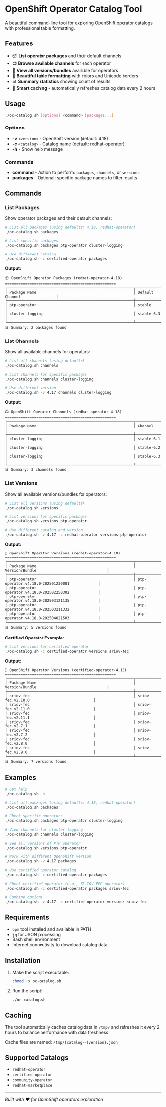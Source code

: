 # OpenShift Operator Catalog Tool

A beautiful command-line tool for exploring OpenShift operator catalogs with professional table formatting.

## Features

- 📦 **List operator packages** and their default channels
- 📺 **Browse available channels** for each operator
- 🔢 **View all versions/bundles** available for operators
- 🎨 **Beautiful table formatting** with colors and Unicode borders
- 📊 **Summary statistics** showing count of results
- 🚀 **Smart caching** - automatically refreshes catalog data every 2 hours

## Usage

```bash
./oc-catalog.sh [options] <command> [packages...]
```

### Options

- **-v** `<version>` - OpenShift version (default: 4.18)
- **-c** `<catalog>` - Catalog name (default: redhat-operator)
- **-h** - Show help message

### Commands

- **command** - Action to perform: `packages`, `channels`, or `versions`
- **packages** - Optional: specific package names to filter results

## Commands

### List Packages
Show operator packages and their default channels:

```bash
# List all packages (using defaults: 4.18, redhat-operator)
./oc-catalog.sh packages

# List specific packages
./oc-catalog.sh packages ptp-operator cluster-logging

# Use different catalog
./oc-catalog.sh -c certified-operator packages
```

**Output:**
```
📦 OpenShift Operator Packages (redhat-operator-4.18)
==================================================
┌─────────────────────────────────────────────────────────┬────────────────────────────────┐
│ Package Name                                            │ Default Channel                │
├─────────────────────────────────────────────────────────┼────────────────────────────────┤
│ ptp-operator                                            │ stable                         │
│ cluster-logging                                         │ stable-6.3                     │
└─────────────────────────────────────────────────────────┴────────────────────────────────┘
📊 Summary: 2 packages found
```

### List Channels
Show all available channels for operators:

```bash
# List all channels (using defaults)
./oc-catalog.sh channels

# List channels for specific packages
./oc-catalog.sh channels cluster-logging

# Use different version
./oc-catalog.sh -v 4.17 channels cluster-logging
```

**Output:**
```
📺 OpenShift Operator Channels (redhat-operator-4.18)
==================================================
┌─────────────────────────────────────────────────────────┬───────────────────────────────────┐
│ Package Name                                            │ Channel                           │
├─────────────────────────────────────────────────────────┼───────────────────────────────────┤
│ cluster-logging                                         │ stable-6.1                        │
│ cluster-logging                                         │ stable-6.2                        │
│ cluster-logging                                         │ stable-6.3                        │
└─────────────────────────────────────────────────────────┴───────────────────────────────────┘
📊 Summary: 3 channels found
```

### List Versions
Show all available versions/bundles for operators:

```bash
# List all versions (using defaults)
./oc-catalog.sh versions

# List versions for specific packages  
./oc-catalog.sh versions ptp-operator

# Use different catalog and version
./oc-catalog.sh -v 4.17 -c redhat-operator versions ptp-operator
```

**Output:**
```
🔢 OpenShift Operator Versions (redhat-operator-4.18)
==================================================
┌─────────────────────────────────────────────────────────┬───────────────────────────────────────────────┐
│ Package Name                                            │ Version/Bundle                                │
├─────────────────────────────────────────────────────────┼───────────────────────────────────────────────┤
│ ptp-operator                                            │ ptp-operator.v4.18.0-202501230001             │
│ ptp-operator                                            │ ptp-operator.v4.18.0-202502250302             │
│ ptp-operator                                            │ ptp-operator.v4.18.0-202503121135             │
│ ptp-operator                                            │ ptp-operator.v4.18.0-202503211332             │
│ ptp-operator                                            │ ptp-operator.v4.18.0-202504021503             │
└─────────────────────────────────────────────────────────┴───────────────────────────────────────────────┘
📊 Summary: 5 versions found
```

**Certified Operator Example:**
```bash
# List versions for certified operator
./oc-catalog.sh -c certified-operator versions sriov-fec
```

**Output:**
```
🔢 OpenShift Operator Versions (certified-operator-4.18)
==================================================
┌─────────────────────────────────────────────────────────┬───────────────────────────────────────────────┐
│ Package Name                                            │ Version/Bundle                                │
├─────────────────────────────────────────────────────────┼───────────────────────────────────────────────┤
│ sriov-fec                                               │ sriov-fec.v2.10.0                             │
│ sriov-fec                                               │ sriov-fec.v2.11.0                             │
│ sriov-fec                                               │ sriov-fec.v2.11.1                             │
│ sriov-fec                                               │ sriov-fec.v2.7.1                              │
│ sriov-fec                                               │ sriov-fec.v2.7.2                              │
│ sriov-fec                                               │ sriov-fec.v2.8.0                              │
│ sriov-fec                                               │ sriov-fec.v2.9.0                              │
└─────────────────────────────────────────────────────────┴───────────────────────────────────────────────┘
📊 Summary: 7 versions found
```

## Examples

```bash
# Get help
./oc-catalog.sh -h

# List all packages (using defaults: 4.18, redhat-operator)
./oc-catalog.sh packages

# Check specific operators
./oc-catalog.sh packages ptp-operator cluster-logging

# View channels for cluster logging
./oc-catalog.sh channels cluster-logging

# See all versions of PTP operator
./oc-catalog.sh versions ptp-operator

# Work with different OpenShift version
./oc-catalog.sh -v 4.17 packages

# Use certified operator catalog
./oc-catalog.sh -c certified-operator packages

# Check certified operator (e.g., SR-IOV FEC operator)
./oc-catalog.sh -c certified-operator packages sriov-fec

# Combine options
./oc-catalog.sh -v 4.17 -c certified-operator versions sriov-fec
```

## Requirements

- `opm` tool installed and available in PATH
- `jq` for JSON processing
- Bash shell environment
- Internet connectivity to download catalog data

## Installation

1. Make the script executable:
   ```bash
   chmod +x oc-catalog.sh
   ```

2. Run the script:
   ```bash
   ./oc-catalog.sh
   ```

## Caching

The tool automatically caches catalog data in `/tmp/` and refreshes it every 2 hours to balance performance with data freshness.

Cache files are named: `/tmp/{catalog}-{version}.json`

## Supported Catalogs

- `redhat-operator`
- `certified-operator`  
- `community-operator`
- `redhat-marketplace`

---

*Built with ❤️ for OpenShift operators exploration*